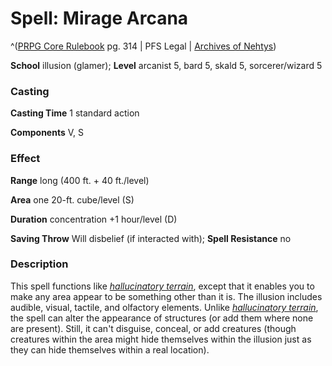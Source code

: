 # Spell: Mirage Arcana

^([PRPG Core Rulebook][ss-mirage-arcana] pg. 314 | PFS Legal | [Archives of Nehtys][sn-mirage-arcana])

**School** illusion (glamer); **Level** arcanist 5, bard 5, skald 5, sorcerer/wizard 5

### Casting

**Casting Time** 1 standard action  

**Components** V, S

### Effect

**Range** long (400 ft. + 40 ft./level)  

**Area** one 20-ft. cube/level (S)  

**Duration** concentration +1 hour/level (D)  

**Saving Throw** Will disbelief (if interacted with); **Spell Resistance** no

### Description

This spell functions like _[hallucinatory terrain]_, except that it enables you to make any area appear to be something other than it is. The illusion includes audible, visual, tactile, and olfactory elements. Unlike _[hallucinatory terrain]_, the spell can alter the appearance of structures (or add them where none are present). Still, it can't disguise, conceal, or add creatures (though creatures within the area might hide themselves within the illusion just as they can hide themselves within a real location).

[ss-mirage-arcana]: http://paizo.com/pathfinderRPG/v57
[sn-mirage-arcana]: http://www.archivesofnethys.com/SpellDisplay.aspx?ItemName=Mirage%20Arcana
[hallucinatory terrain]: http://www.archivesofnethys.com/SpellDisplay.aspx?ItemName=hallucinatory%20terrain